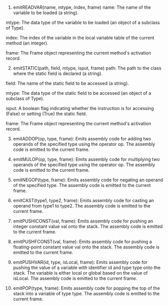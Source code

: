 1. emitREADVAR(name, mtype, index, frame)
name: The name of the variable to be loaded (a string).

mtype: The data type of the variable to be loaded (an object of a subclass of Type).

index: The index of the variable in the local variable table of the current method (an integer).

frame: The Frame object representing the current method's activation record.

2. emitSTATIC(path, field, mtype, isput, frame)
path: The path to the class where the static field is declared (a string).

field: The name of the static field to be accessed (a string).

mtype: The data type of the static field to be accessed (an object of a subclass of Type).

isput: A boolean flag indicating whether the instruction is for accessing (False) or setting (True) the static field.

frame: The Frame object representing the current method's activation record.

3. emitADDOP(op, type, frame): Emits assembly code for adding two operands of the specified type using the operator op. The assembly code is emitted to the current frame.

4. emitMULOP(op, type, frame): Emits assembly code for multiplying two operands of the specified type using the operator op. The assembly code is emitted to the current frame.

5. emitNEGOP(type, frame): Emits assembly code for negating an operand of the specified type. The assembly code is emitted to the current frame.

6. emitCAST(type1, type2, frame): Emits assembly code for casting an operand from type1 to type2. The assembly code is emitted to the current frame.

7. emitPUSHICONST(val, frame): Emits assembly code for pushing an integer constant value val onto the stack. The assembly code is emitted to the current frame.

8. emitPUSHFCONST(val, frame): Emits assembly code for pushing a floating-point constant value val onto the stack. The assembly code is emitted to the current frame.

9. emitPUSHVAR(id, type, isLocal, frame): Emits assembly code for pushing the value of a variable with identifier id and type type onto the stack. The variable is either local or global based on the value of isLocal. The assembly code is emitted to the current frame.

10. emitPOP(type, frame): Emits assembly code for popping the top of the stack into a variable of type type. The assembly code is emitted to the current frame.